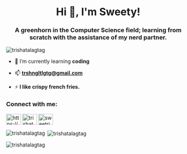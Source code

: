 <h1 align="center">Hi 👋, I'm Sweety!</h1>
<h3 align="center">A greenhorn in the Computer Science field; learning from scratch with the assistance of my nerd partner.</h3>

<p align="left"> <img src="https://komarev.com/ghpvc/?username=trishatalagtag&label=Profile%20views&color=0e75b6&style=flat" alt="trishatalagtag" /> </p>

- 🌱 I’m currently learning **coding**

- 📫 **trshngltlgtg@gmail.com**

- ⚡ **I like crispy french fries.**

<h3 align="left">Connect with me:</h3>
<p align="left">
<a href="https://fb.com/https://web.facebook.com/trishalovetalagtag/" target="blank"><img align="center" src="https://raw.githubusercontent.com/rahuldkjain/github-profile-readme-generator/master/src/images/icons/Social/facebook.svg" alt="https://web.facebook.com/trishalovetalagtag/" height="30" width="40" /></a>
<a href="https://instagram.com/trishatalagtag" target="blank"><img align="center" src="https://raw.githubusercontent.com/rahuldkjain/github-profile-readme-generator/master/src/images/icons/Social/instagram.svg" alt="trishatalagtag" height="30" width="40" /></a>
<a href="https://discord.gg/sweetrish" target="blank"><img align="center" src="https://raw.githubusercontent.com/rahuldkjain/github-profile-readme-generator/master/src/images/icons/Social/discord.svg" alt="sweetrish" height="30" width="40" /></a>
</p>

<p><img align="left" src="https://github-readme-stats.vercel.app/api/top-langs?username=trishatalagtag&show_icons=true&locale=en&layout=compact" alt="trishatalagtag" /></p>

<p>&nbsp;<img align="center" src="https://github-readme-stats.vercel.app/api?username=trishatalagtag&show_icons=true&locale=en" alt="trishatalagtag" /></p>

<p><img align="center" src="https://github-readme-streak-stats.herokuapp.com/?user=trishatalagtag&" alt="trishatalagtag" /></p>

